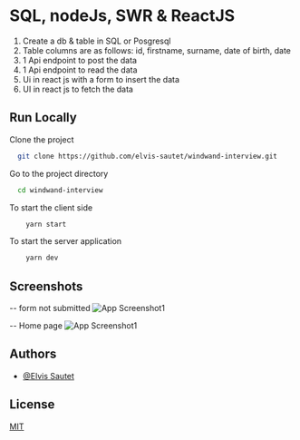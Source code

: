 # SQL, nodeJs, SWR & ReactJS

1. Create a db & table in SQL or Posgresql
2. Table columns are as follows: id, firstname, surname, date of birth, date
3. 1 Api endpoint to post the data
4. 1 Api endpoint to read the data
5. Ui in react js with a form to insert the data
6. UI in react js to fetch the data

## Run Locally

Clone the project

```bash
  git clone https://github.com/elvis-sautet/windwand-interview.git
```

Go to the project directory

```bash
  cd windwand-interview
```

To start the client side

```bash
    yarn start
```

To start the server application

```bash
    yarn dev
```

## Screenshots

-- form not submitted
![App Screenshot1](./client-react/public/snip2.png)

-- Home page
![App Screenshot1](./client-react/public/snip1.png)

## Authors

- [@Elvis Sautet](https://www.github.com/elvis-sautet)

## License

[MIT](https://choosealicense.com/licenses/mit/)
